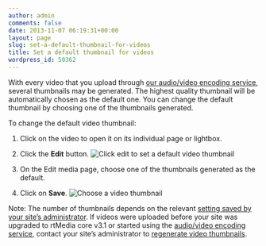 ```yaml
---
author: admin
comments: false
date: 2013-11-07 06:19:31+00:00
layout: page
slug: set-a-default-thumbnail-for-videos
title: Set a default thumbnail for videos
wordpress_id: 50362
---
```


With every video that you upload through [our audio/video encoding service](https://rtcamp.com/rtmedia/addons/audio-video-encoding-service/), several thumbnails may be generated. The highest quality thumbnail will be automatically chosen as the default one. You can change the default thumbnail by choosing one of the thumbnails generated.

To change the default video thumbnail:



	
  1. Click on the video to open it on its individual page or lightbox.

	
  2. Click the **Edit** button.
![Click edit to set a default video thumbnail](https://rtcamp.com/wp-content/uploads/2013/11/videoedit.png)

	
  3. On the Edit media page, choose one of the thumbnails generated as the default.

	
  4. Click on **Save**.
![Choose a video thumbnail](https://rtcamp.com/wp-content/uploads/2013/11/image19.png)


Note: The number of thumbnails depends on the relevant [setting saved by your site’s administrator](https://rtcamp.com/rtmedia/docs/admin/rtmedia-settings/general/). If videos were uploaded before your site was upgraded to rtMedia core v3.1 or started using the [audio/video encoding service](https://rtcamp.com/rtmedia/addons/audio-video-encoding-service/), contact your site’s administrator to [regenerate video thumbnails](https://rtcamp.com/rtmedia/docs/admin/regenerate-video-thumbnails/).
